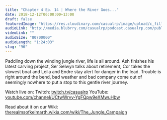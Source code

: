 ```yaml
---
title: "Chapter 4 Ep. 14 | Where the River Goes..."
date: 2018-12-12T06:00:00+13:00
draft: false
featuredImage: "https://res.cloudinary.com/casualrp/image/upload/c_fill,g_center,h_1200,w_1600/v1544473775/chapter4/Copy_of_fullsizeoutput_1018.jpg"
audioLink: "http://media.blubrry.com/casualrp/podcast.casualrp.com/public/Chapter%204%20Ep.%2014%20_%20Where%20the%20River%20Goes.mp3"
videoLink: ""
audioSize: "80700000"
audioLength: "1:24:03"
slug: "96"
---
```

Paddling down the winding jungle river, life is all around. Ash finishes his latest carving project, Ser Selwyn talks about retirement, Cor takes the slowest boat and Leila and Endre stay alert for danger in the lead. Trouble is right around the bend, bad weather and bad company come out of seemingly nowhere to put a stop to this gentle river journey.

Watch live on:
Twitch: [twitch.tv/casualrp](https://www.twitch.tv/casualrp)
YouTube: [youtube.com/channel/UCtwWrvy-YgFQpw9eXMwuHbw](https://www.youtube.com/channel/UCtwWrvy-YgFQpw9eXMwuHbw)

Read about it on our Wiki: [therealmsofkelmarth.wikia.com/wiki/The_Jungle_Campaign](http://therealmsofkelmarth.wikia.com/wiki/The_Jungle_Campaign)
